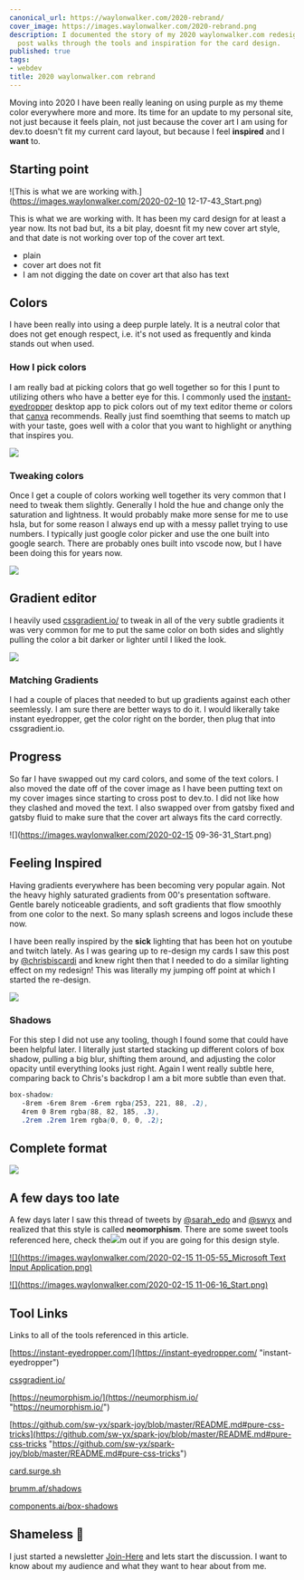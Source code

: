 ```yaml
---
canonical_url: https://waylonwalker.com/2020-rebrand/
cover_image: https://images.waylonwalker.com/2020-rebrand.png
description: I documented the story of my 2020 waylonwalker.com redesign on my blog.  This
  post walks through the tools and inspiration for the card design.
published: true
tags:
- webdev
title: 2020 waylonwalker.com rebrand
---
```


Moving into 2020 I have been really leaning on using purple as my theme color everywhere more and more.   Its time for an update to my personal site, not just because it feels plain, not just because the cover art I am using for dev.to doesn't fit my current card layout, but because I feel **inspired** and I **want** to.

## Starting point

![This is what we are working with.](https://images.waylonwalker.com/2020-02-10 12-17-43_Start.png)

This is what we are working with.  It has been my card design for at least a year now.  Its not bad but, its a bit play, doesnt fit my new cover art style, and that date is not working over top of the cover art text.

* plain
* cover art does not fit
* I am not digging the date on cover art that also has text

## Colors

I have been really into using a deep purple lately.  It is a neutral color that does not get enough respect, i.e. it's not used as frequently and kinda stands out when used.

### How I pick colors

I am really bad at picking colors that go well together so for this I punt to utilizing others who have a better eye for this.  I commonly used the [instant-eyedropper](https://instant-eyedropper.com/ "instant-eyedropper website") desktop app to pick colors out of my text editor theme or colors that [canva](https://canva.com "Canva") recommends.  Really just find soemthing that seems to match up with your taste, goes well with a color that you want to highlight or anything that inspires you.

![](https://images.waylonwalker.com/how-i-pick-colors.gif)

### Tweaking colors

Once I get a couple of colors working well together its very common that I need to tweak them slightly.  Generally I hold the hue and change only the saturation and lightness.  It would probably make more sense for me to use hsla, but for some reason I always end up with a messy pallet trying to use numbers.  I typically just google color picker and use the one built into google search.  There are probably ones built into vscode now, but I have been doing this for years now.

![](https://images.waylonwalker.com/how-i-adjust-colors.gif)

## Gradient editor

I heavily used [cssgradient.io/](https://cssgradient.io/
"https://cssgradient.io/") to tweak in all of the very subtle gradients it was
very common for me to put the same color on both sides and slightly pulling the color a bit darker or lighter until I liked the look.

![](https://images.waylonwalker.com/how-i-create-gradients.gif)

### Matching Gradients

I had a couple of places that needed to but up gradients against each other seemlessly.  I am sure there are better ways to do it.  I would likerally take instant eyedropper, get the color right on the border, then plug that into cssgradient.io.

## Progress

So far I have swapped out my card colors, and some of the text colors.  I also moved the date off of the cover image as I have been putting text on my cover images since starting to cross post to dev.to.  I did not like how they clashed and moved the text.   I also swapped over from gatsby fixed and gatsby fluid to make sure that the cover art always fits the card correctly.

![](https://images.waylonwalker.com/2020-02-15 09-36-31_Start.png)

## Feeling Inspired

Having gradients everywhere has been becoming very popular again.  Not the heavy highly saturated gradients from 00's presentation software. Gentle barely noticeable gradients, and soft gradients that flow smoothly from one color to the next.  So many splash screens and logos include these now.

I have been really inspired by the **sick** lighting that has been hot on youtube and twitch lately.  As I was gearing up to re-design my cards I saw this post by [@chrisbiscardi](https://twitter.com/chrisbiscardi "@chrisbiscardi on twitter") and knew right then that I needed to do a similar lighting effect on my redesign!  This was literally my jumping off point at which I started the re-design.

![](https://images.waylonwalker.com/inspiration-for-new-post-card-2020-Chris-Biscardi.png)

### Shadows

For this step I did not use any tooling, though I found some that could have been helpful later.  I literally just started stacking up different colors of box shadow, pulling a big blur, shifting them around, and adjusting the color opacity until everything looks just right.  Again I went really subtle here, comparing back to Chris's backdrop I am a bit more subtle than even that.

``` css
box-shadow:
   -8rem -6rem 8rem -6rem rgba(253, 221, 88, .2),
   4rem 0 8rem rgba(88, 82, 185, .3),
   .2rem .2rem 1rem rgba(0, 0, 0, .2);
```

## Complete format

![](https://images.waylonwalker.com/new-post-card-2020.png)

## A few days too late

A few days later I saw this thread of tweets by [@sarah_edo](https://twitter.com/sarah_edo) and [@swyx](https://twitter.com/swyx) and realized that this style is called
**neomorphism**.  There are some sweet tools referenced here, check
the![](https://images.waylonwalker.com/2020-rebrand-1.png)m out if you are going for this design style.

[![](https://images.waylonwalker.com/2020-02-15 11-05-55_Microsoft Text Input Application.png)](https://twitter.com/sarah_edo/status/1227694049118679040?ref_src=twsrc%5Etfw%7Ctwcamp%5Etweetembed%7Ctwterm%5E1227694049118679040&ref_url=http%3A%2F%2F127.0.0.1%3A5500%2Findex.html "neomorphism.io tweet from Sarah Drasner")

[![](https://images.waylonwalker.com/2020-02-15 11-06-16_Start.png)](https://twitter.com/swyx/status/1227697956587032576 "follow up list of resources from Shawn swyx Wang")

## Tool Links

Links to all of the tools referenced in this article.

[https://instant-eyedropper.com/](https://instant-eyedropper.com/ "instant-eyedropper")

[cssgradient.io/](https://cssgradient.io/ "https://cssgradient.io/")

[https://neumorphism.io/](https://neumorphism.io/ "https://neumorphism.io/")

[https://github.com/sw-yx/spark-joy/blob/master/README.md#pure-css-tricks](https://github.com/sw-yx/spark-joy/blob/master/README.md#pure-css-tricks "https://github.com/sw-yx/spark-joy/blob/master/README.md#pure-css-tricks")

[card.surge.sh](https://t.co/EFSSIiSrFj?amp=1 "https://card.surge.sh/")

[brumm.af/shadows](https://t.co/0yyw6wMuGO?amp=1 "https://brumm.af/shadows")

[components.ai/box-shadows](https://t.co/tQ9NijDzUI?amp=1 "https://components.ai/box-shadows")


## Shameless 🔌

I just started a newsletter [Join-Here](https://emailoctopus.com/lists/b194a4af-9875-11ea-a3d0-06b4694bee2a/forms/subscribe
"https://waylonwalker.com/newsletter/") and lets start the discussion.  I want
to know about my audience and what they want to hear about from me.
